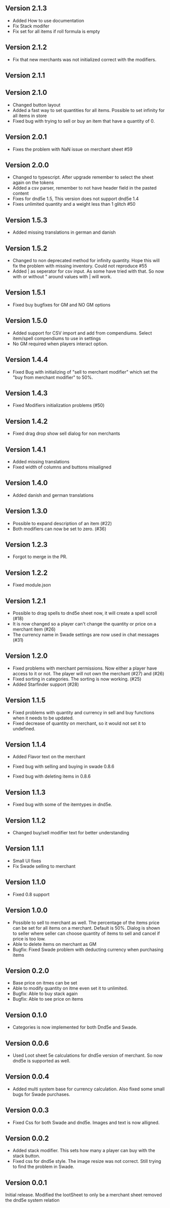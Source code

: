 ## Version 2.1.3
* Added How to use documentation
* Fix Stack modifer
* Fix set for all items if roll formula is empty

## Version 2.1.2
* Fix that new merchants was not initialized correct with the modifiers. 

## Version 2.1.1
## Version 2.1.0
* Changed button layout 
* Added a fast way to set quantities for all items. Possible to set infinity for all items in store
* Fixed bug with trying to sell or buy an item that have a quantity of 0. 

## Version 2.0.1
* Fixes the problem with NaN issue on merchant sheet #59

## Version 2.0.0
* Changed to typescript. After upgrade remember to select the sheet again on the tokens
* Added a csv parser, remember to not have header field in the pasted content
* Fixes for dnd5e 1.5, This version does not support dnd5e 1.4
* Fixes unlimited quantity and a weight less than 1 glitch #50

## Version 1.5.3
* Added missing translations in german and danish

## Version 1.5.2
* Changed to non deprecated method for infinity quantity. Hope this will fix the problem with missing inventory. Could not reproduce #55
* Added | as seperator for csv input. As some have tried with that. So now with or without " around values with | will work. 

## Version 1.5.1
* Fixed buy bugfixes for GM and NO GM options

## Version 1.5.0
* Added support for CSV import and add from compendiums. Select item/spell compendiums to use in settings
* No GM required when players interact option.

## Version 1.4.4
* Fixed Bug with initializing of "sell to merchant modifier" which set the "buy from merchant modifier" to 50%.

## Version 1.4.3
* Fixed Modifiers initialization problems (#50)

## Version 1.4.2
* Fixed drag drop show sell dialog for non merchants

## Version 1.4.1
* Added missing translations
* Fixed width of columns and buttons misaligned

## Version 1.4.0
* Added danish and german translations

## Version 1.3.0
* Possible to expand description of an item (#22)
* Both modifiers can now be set to zero. (#36)

## Version 1.2.3
* Forgot to merge in the PR.

## Version 1.2.2
* Fixed module.json

## Version 1.2.1

* Possible to drag spells to dnd5e sheet now, it will create a spell scroll (#18)
* It is now changed so a player can't change the quantity or price on a merchant item (#26)
* The currency name in Swade settings are now used in chat messages (#31)

## Version 1.2.0 

* Fixed problems with merchant permissions. Now either a player have access to it or not. The player will not own the merchant (#27) and (#26)
* Fixed sorting in categories. The sorting is now working. (#25)
* Added Starfinder support (#28)

## Version 1.1.5 

* Fixed problems with quantity and currency in sell and buy functions when it needs to be updated. 
* Fixed decrease of quantity on merchant, so it would not set it to undefined.[]()

## Version 1.1.4
* Added Flavor text on the merchant 

* Fixed bug with selling and buying in swade 0.8.6 
* Fixed bug with deleting items in 0.8.6

## Version 1.1.3

* Fixed bug with some of the itemtypes in dnd5e. 

## Version 1.1.2

* Changed buy/sell modifier text for better understanding

## Version 1.1.1

* Small UI fixes
* Fix Swade selling to merchant

## Version 1.1.0

* Fixed 0.8 support

## Version 1.0.0

* Possible to sell to merchant as well. The percentage of the items price can be set for all items on a merchant. Default is 50%. Dialog is shown to seller where seller can choose quantity of items to sell and cancel if price is too low. 
* Able to delete items on merchant as GM
* Bugfix: Fixed Swade problem with deducting currency when purchasing items

## Version 0.2.0

* Base price on itmes can be set
* Able to modify quantity on itme even set it to unlimited.
* Bugfix: Able to buy stack again
* Bugfix: Able to see price on items

## Version 0.1.0

* Categories is now implemented for both Dnd5e and Swade.  

## Version 0.0.6

* Used Loot sheet 5e calculations for dnd5e version of merchant. So now dnd5e is supported as well. 

## Version 0.0.4

* Added multi system base for currency calculation. Also fixed some small bugs for Swade purchases.

## Version 0.0.3

* Fixed Css for both Swade and dnd5e. Images and text is now alligned. 

## Version 0.0.2

* Added stack modifier. This sets how many a player can buy with the stack button.
* Fixed css for dnd5e style. The image resize was not correct. Still trying to find the problem in Swade.


## Version 0.0.1

Initial release. Modified the lootSheet to only be a merchant sheet removed the dnd5e system relation
